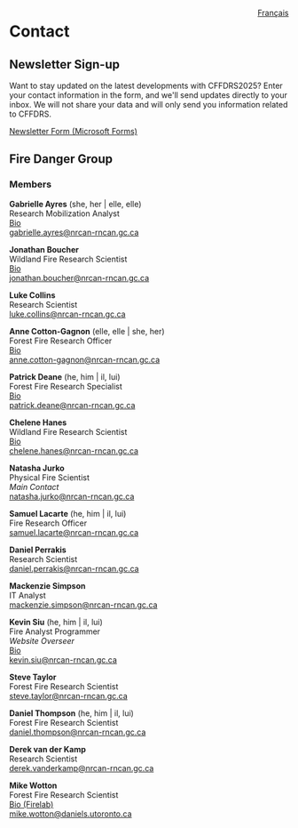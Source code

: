 <a href="https://cffdrs.github.io/website_fr/contacter/" target="_self" style="float: right;"> Français </a>

# Contact

## Newsletter Sign-up

Want to stay updated on the latest developments with CFFDRS2025? Enter your contact information in the form, and we'll send updates directly to your inbox. We will not share your data and will only send you information related to CFFDRS.

[Newsletter Form (Microsoft Forms)](https://forms.office.com/r/jmT8HVrsK8)

## Fire Danger Group

### Members
**Gabrielle Ayres** (she, her | elle, elle)  
Research Mobilization Analyst  
<a href="../contact/Gabrielle_Ayres" target="_self">Bio</a>  
[gabrielle.ayres@nrcan-rncan.gc.ca](mailto:gabrielle.ayres@nrcan-rncan.gc.ca)  

**Jonathan Boucher**  
Wildland Fire Research Scientist  
<a href="../contact/Jonathan_Boucher" target="_self">Bio</a>  
[jonathan.boucher@nrcan-rncan.gc.ca](mailto:jonathan.boucher@NRCan-RNCan.gc.ca)  

**Luke Collins**  
Research Scientist  
[luke.collins@nrcan-rncan.gc.ca](mailto:Luke.Collins@NRCan-RNCan.gc.ca)  

**Anne Cotton-Gagnon** (elle, elle | she, her)  
Forest Fire Research Officer  
<a href="../contact/Anne_Cotton-Gagnon" target="_self">Bio</a>  
[anne.cotton-gagnon@nrcan-rncan.gc.ca](mailto:anne.cotton-gagnon@NRCan-RNCan.gc.ca)  

**Patrick Deane** (he, him | il, lui)  
Forest Fire Research Specialist   
<a href="../contact/Patrick_Deane" target="_self">Bio</a>  
[patrick.deane@nrcan-rncan.gc.ca](mailto:Patrick.Deane@NRCan-RNCan.gc.ca)  

**Chelene Hanes**  
Wildland Fire Research Scientist  
<a href="../contact/Chelene_Hanes" target="_self">Bio</a>  
[chelene.hanes@nrcan-rncan.gc.ca](mailto:chelene.hanes@nrcan-rncan.gc.ca)  

**Natasha Jurko**  
Physical Fire Scientist  
*Main Contact*  
[natasha.jurko@nrcan-rncan.gc.ca](mailto:natasha.jurko@NRCan-RNCan.gc.ca)  

**Samuel Lacarte** (he, him | il, lui)  
Fire Research Officer  
[samuel.lacarte@nrcan-rncan.gc.ca](mailto:samuel.lacarte@NRCan-RNCan.gc.ca)  

**Daniel Perrakis**  
Research Scientist  
[daniel.perrakis@nrcan-rncan.gc.ca](mailto:daniel.perrakis@NRCan-RNCan.gc.ca)  

**Mackenzie Simpson**  
IT Analyst  
[mackenzie.simpson@nrcan-rncan.gc.ca](mailto:mackenzie.simpson@NRCan-RNCan.gc.ca)  

**Kevin Siu** (he, him | il, lui)  
Fire Analyst Programmer  
*Website Overseer*  
<a href="../contact/Kevin_Siu" target="_self">Bio</a>  
[kevin.siu@nrcan-rncan.gc.ca](mailto:kevin.siu@nrcan-rncan.gc.ca)

**Steve Taylor**  
Forest Fire Research Scientist  
[steve.taylor@nrcan-rncan.gc.ca](mailto:steve.taylor@NRCan-RNCan.gc.ca)  

**Daniel Thompson** (he, him | il, lui)    
Forest Fire Research Scientist  
[daniel.thompson@nrcan-rncan.gc.ca](mailto:daniel.thompson@NRCan-RNCan.gc.ca)  

**Derek van der Kamp**  
Research Scientist  
[derek.vanderkamp@nrcan-rncan.gc.ca](mailto:Derek.VanDerKamp@NRCan-RNCan.gc.ca)  

**Mike Wotton**  
Forest Fire Research Scientist  
[Bio (Firelab)](http://www.firelab.utoronto.ca/people/bmw/)  
[mike.wotton@daniels.utoronto.ca](mailto:mike.wotton@daniels.utoronto.ca)  
